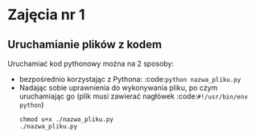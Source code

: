 # Zajęcia nr 1

## Uruchamianie plików z kodem

Uruchamiać kod pythonowy można na 2 sposoby:

* bezpośrednio korzystając z Pythona: :code:`python nazwa_pliku.py`
* Nadając sobie uprawnienia do wykonywania pliku, po czym uruchamiając go (plik musi zawierać nagłówek :code:`#!/usr/bin/env python`)
  ```
  chmod u+x ./nazwa_pliku.py
  ./nazwa_pliku.py
  ```